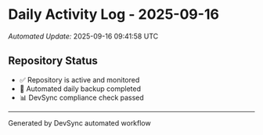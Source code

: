 # Daily Activity Log - 2025-09-16

*Automated Update:* 2025-09-16 09:41:58 UTC

## Repository Status
- ✅ Repository is active and monitored
- 🔄 Automated daily backup completed
- 📊 DevSync compliance check passed

---
Generated by DevSync automated workflow

